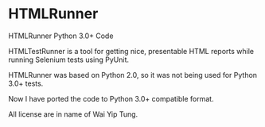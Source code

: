 # HTMLRunner
HTMLRunner Python 3.0+ Code

HTMLTestRunner is a tool for getting nice, presentable HTML reports while running Selenium tests using PyUnit.

HTMLRunner was based on Python 2.0, so it was not being used for Python 3.0+ tests.

Now I have ported the code to Python 3.0+ compatible format.

All license are in name of Wai Yip Tung.

